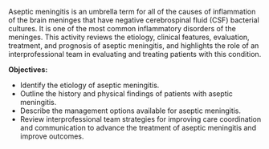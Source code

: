Aseptic meningitis is an umbrella term for all of the causes of inflammation of the brain meninges that have negative cerebrospinal fluid (CSF) bacterial cultures. It is one of the most common inflammatory disorders of the meninges. This activity reviews the etiology, clinical features, evaluation, treatment, and prognosis of aseptic meningitis, and highlights the role of an interprofessional team in evaluating and treating patients with this condition.

**Objectives:**
- Identify the etiology of aseptic meningitis.
- Outline the history and physical findings of patients with aseptic meningitis.
- Describe the management options available for aseptic meningitis.
- Review interprofessional team strategies for improving care coordination and communication to advance the treatment of aseptic meningitis and improve outcomes.